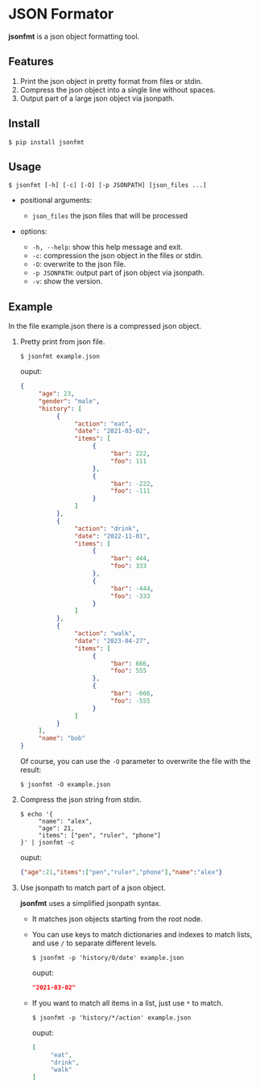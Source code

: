 # JSON Formator

**jsonfmt** is a json object formatting tool.

## Features

1. Print the json object in pretty format from files or stdin.
2. Compress the json object into a single line without spaces.
3. Output part of a large json object via jsonpath.

## Install

```shell
$ pip install jsonfmt
```

## Usage

```shell
$ jsonfmt [-h] [-c] [-O] [-p JSONPATH] [json_files ...]
```

- positional arguments:

     - `json_files`   the json files that will be processed

- options:

     - `-h, --help`: show this help message and exit.
     - `-c`: compression the json object in the files or stdin.
     - `-O`: overwrite to the json file.
     - `-p JSONPATH`: output part of json object via jsonpath.
     - `-v`: show the version.


## Example

In the file example.json there is a compressed json object.

1. Pretty print from json file.

     ```shell
     $ jsonfmt example.json
     ```

     ouput:
     ```json
     {
          "age": 23,
          "gender": "male",
          "history": [
               {
                    "action": "eat",
                    "date": "2021-03-02",
                    "items": [
                         {
                              "bar": 222,
                              "foo": 111
                         },
                         {
                              "bar": -222,
                              "foo": -111
                         }
                    ]
               },
               {
                    "action": "drink",
                    "date": "2022-11-01",
                    "items": [
                         {
                              "bar": 444,
                              "foo": 333
                         },
                         {
                              "bar": -444,
                              "foo": -333
                         }
                    ]
               },
               {
                    "action": "walk",
                    "date": "2023-04-27",
                    "items": [
                         {
                              "bar": 666,
                              "foo": 555
                         },
                         {
                              "bar": -666,
                              "foo": -555
                         }
                    ]
               }
          ],
          "name": "bob"
     }
    ```

     Of course, you can use the `-O` parameter to overwrite the file with the result:

     ```shell
     $ jsonfmt -O example.json
     ```

2. Compress the json string from stdin.

     ```shell
     $ echo '{
          "name": "alex",
          "age": 21,
          "items": ["pen", "ruler", "phone"]
     }' | jsonfmt -c
     ```

     ouput:
     ```json
     {"age":21,"items":["pen","ruler","phone"],"name":"alex"}
     ```

3. Use jsonpath to match part of a json object.

     **jsonfmt** uses a simplified jsonpath syntax.

     - It matches json objects starting from the root node.
     - You can use keys to match dictionaries and indexes to match lists, and use `/` to separate different levels.

          ```shell
          $ jsonfmt -p 'history/0/date' example.json
          ```

          ouput:
          ```json
          "2021-03-02"
          ```

     - If you want to match all items in a list, just use `*` to match.

          ```shell
          $ jsonfmt -p 'history/*/action' example.json
          ```

          ouput:
          ```json
          [
               "eat",
               "drink",
               "walk"
          ]
          ```
